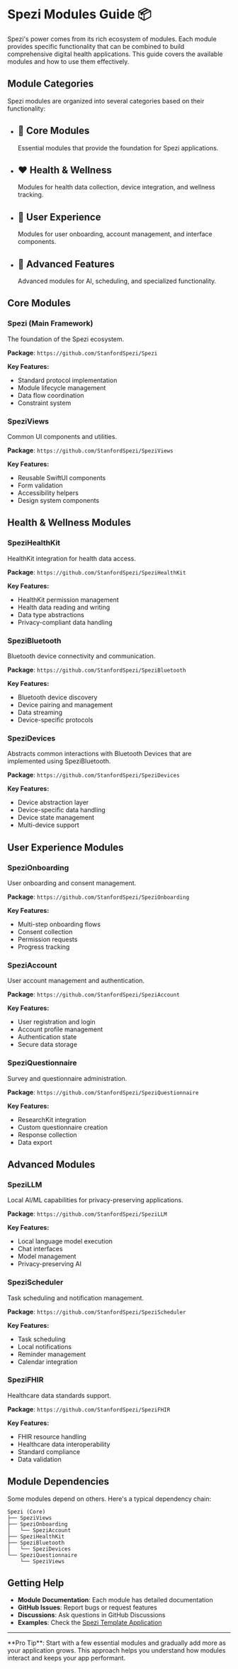 # Spezi Modules Guide 📦

Spezi's power comes from its rich ecosystem of modules. Each module provides specific functionality that can be combined to build comprehensive digital health applications. This guide covers the available modules and how to use them effectively.

## Module Categories

Spezi modules are organized into several categories based on their functionality:

<div class="grid cards" markdown>

-   🧩 **Core Modules**
    ---
    Essential modules that provide the foundation for Spezi applications.

-   ❤️ **Health & Wellness**
    ---
    Modules for health data collection, device integration, and wellness tracking.

-   👤 **User Experience**
    ---
    Modules for user onboarding, account management, and interface components.

-   🧠 **Advanced Features**
    ---
    Advanced modules for AI, scheduling, and specialized functionality.

</div>

## Core Modules

### Spezi (Main Framework)
The foundation of the Spezi ecosystem.

**Package**: `https://github.com/StanfordSpezi/Spezi`

**Key Features:**
- Standard protocol implementation
- Module lifecycle management
- Data flow coordination
- Constraint system

### SpeziViews
Common UI components and utilities.

**Package**: `https://github.com/StanfordSpezi/SpeziViews`

**Key Features:**
- Reusable SwiftUI components
- Form validation
- Accessibility helpers
- Design system components

## Health & Wellness Modules

### SpeziHealthKit
HealthKit integration for health data access.

**Package**: `https://github.com/StanfordSpezi/SpeziHealthKit`

**Key Features:**
- HealthKit permission management
- Health data reading and writing
- Data type abstractions
- Privacy-compliant data handling

### SpeziBluetooth
Bluetooth device connectivity and communication.

**Package**: `https://github.com/StanfordSpezi/SpeziBluetooth`

**Key Features:**
- Bluetooth device discovery
- Device pairing and management
- Data streaming
- Device-specific protocols

### SpeziDevices
Abstracts common interactions with Bluetooth Devices that are implemented using SpeziBluetooth.

**Package**: `https://github.com/StanfordSpezi/SpeziDevices`

**Key Features:**
- Device abstraction layer
- Device-specific data handling
- Device state management
- Multi-device support

## User Experience Modules

### SpeziOnboarding
User onboarding and consent management.

**Package**: `https://github.com/StanfordSpezi/SpeziOnboarding`

**Key Features:**
- Multi-step onboarding flows
- Consent collection
- Permission requests
- Progress tracking

### SpeziAccount
User account management and authentication.

**Package**: `https://github.com/StanfordSpezi/SpeziAccount`

**Key Features:**
- User registration and login
- Account profile management
- Authentication state
- Secure data storage

### SpeziQuestionnaire
Survey and questionnaire administration.

**Package**: `https://github.com/StanfordSpezi/SpeziQuestionnaire`

**Key Features:**
- ResearchKit integration
- Custom questionnaire creation
- Response collection
- Data export

## Advanced Modules

### SpeziLLM
Local AI/ML capabilities for privacy-preserving applications.

**Package**: `https://github.com/StanfordSpezi/SpeziLLM`

**Key Features:**
- Local language model execution
- Chat interfaces
- Model management
- Privacy-preserving AI

### SpeziScheduler
Task scheduling and notification management.

**Package**: `https://github.com/StanfordSpezi/SpeziScheduler`

**Key Features:**
- Task scheduling
- Local notifications
- Reminder management
- Calendar integration

### SpeziFHIR
Healthcare data standards support.

**Package**: `https://github.com/StanfordSpezi/SpeziFHIR`

**Key Features:**
- FHIR resource handling
- Healthcare data interoperability
- Standard compliance
- Data validation

## Module Dependencies

Some modules depend on others. Here's a typical dependency chain:

```
Spezi (Core)
├── SpeziViews
├── SpeziOnboarding
│   └── SpeziAccount
├── SpeziHealthKit
├── SpeziBluetooth
│   └── SpeziDevices
└── SpeziQuestionnaire
    └── SpeziViews
```

## Getting Help

- **Module Documentation**: Each module has detailed documentation
- **GitHub Issues**: Report bugs or request features
- **Discussions**: Ask questions in GitHub Discussions
- **Examples**: Check the [Spezi Template Application](https://github.com/StanfordSpezi/SpeziTemplateApplication)

---

<div class="admonition tip" markdown="1">
**Pro Tip**: Start with a few essential modules and gradually add more as your application grows. This approach helps you understand how modules interact and keeps your app performant.
</div> 